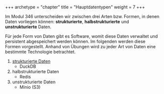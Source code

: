 +++
archetype = "chapter"
title = "Hauptdatentypen"
weight = 7
+++

Im Modul 346 unterscheiden wir zwischen drei Arten bzw. Formen, in denen Daten
vorliegen können: **strukturierte**, **halbstrukturierte** und
**unstrukturierte** Daten.

Für jede Form von Daten gibt es Software, womit diese Daten verwaltet und
persistent abgespeichert werden können. Im folgenden werden diese Formen
vorgestellt. Anhand von Übungen wird zu jeder Art von Daten eine bestimmte
Technologie betrachtet.

1. [strukturierte Daten](/hauptdatentypen/strukturierte/)
    - DuckDB
2. halbstrukturierte Daten
    - Redis
3. unstrukturierte Daten
    - Minio (S3)
